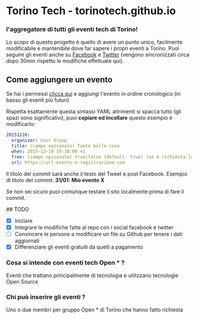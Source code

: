 # Torino Tech - torinotech.github.io
### l'aggregatore di tutti gli eventi tech di Torino!

Lo scopo di questo progetto è quello di avere un punto unico, facilmente modificabile e mantenibile dove far sapere i propri eventi a Torino. Puoi seguire gli eventi anche su [Facebook](https://www.facebook.com/TorinoTech/) e [Twitter](https://twitter.com/torinotech) (vengono sincronizzati circa dopo 30min rispetto le modifiche effettuate qui).

## Come aggiungere un evento

Se hai i permessi [clicca qui](https://github.com/TorinoTech/torinotech.github.io/edit/master/events.yml.txt)
e aggiungi l'evento in ordine cronologico (in basso gli eventi più futuri)

Rispetta esattamente questa sintassi YAML altrimenti si spacca tutto (gli spazi sono significativi), puoi **copiare ed incollare**
questo esempio e modificarlo:

``` yaml
20151210:
  organizer: User Group
  title: (campo opzionale) Tante belle cose
  when: 2015-12-10 19:30:00 +1
  free: (campo opzionale) true|false (default: true) (se è richiesta la tessera non è free)
  url: https://url-evento-o-registrazione.com
```

Il titolo del commit sarà anche il testo del Tweet e post Facebook. Esempio di titolo del commit: **31/01: Mio evento X**

Se non sei sicuro puoi comunque testare il sito localmente prima di fare il commit.

## TODO
- [x] Iniziare
- [x] Integrare le modifiche fatte al repo con i social facebook e twitter
- [ ] Convincere le persone a modificare un file su Github per tenere i dati aggiornati
- [x] Differenziare gli eventi gratuiti da quelli a pagamento

### Cosa si intende con eventi tech Open * ?

Eventi che trattano principalmente di tecnologia e utilizzano tecnologie Open Source

### Chi può inserire gli eventi ?

Uno o due membri per gruppo Open * di Torino che hanno fatto richiesta
